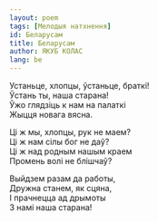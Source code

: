 ```yaml
---
layout: poem
tags: [Мелодыя натхнення]
id: Беларусам
title: Беларусам
author: ЯКУБ КОЛАС
lang: be
---
```


Устаньце, хлопцы, ўстаньце, браткі!  
Ўстань ты, наша старана!  
Ўжо глядзіць к нам на палаткі  
Жыцця новага вясна.

Ці ж мы, хлопцы, рук не маем?  
Ці ж нам сілы бог не даў?  
Ці ж над родным нашым краем  
Промень волі не блішчаў?

Выйдзем разам да работы,  
Дружна станем, як сцяна,  
I прачнецца ад дрымоты  
3 намі наша старана!
